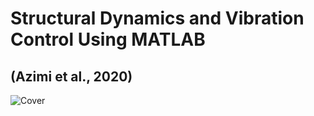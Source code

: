 # Structural Dynamics and Vibration Control Using MATLAB
## (Azimi et al., 2020)
![Cover](https://ajansbook.ir/image/cache/catalog/MNO/NNN/no%20avar/dinamike-sazeha-va-kontorole-erteashat-350x350.jpg)
